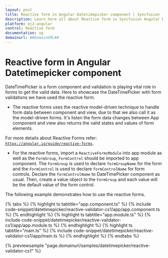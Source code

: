 ```yaml
---
layout: post
title: Reactive form in Angular Datetimepicker component | Syncfusion
description: Learn here all about Reactive form in Syncfusion Angular Datetimepicker component of Syncfusion Essential JS 2 and more.
platform: ej2-angular
control: Reactive form 
documentation: ug
domainurl: ##DomainURL##
---
```


# Reactive form in Angular Datetimepicker component

DateTimePicker is a form component and validation is playing vital role in forms to get the valid data.
Here to showcase the DateTimePicker with form validations we have used the reactive form.

* The reactive forms uses the reactive model-driven technique to handle form data between component and view, due to that we also call it as the model-driven forms.
It's listen the form data changes between App component and view also returns the valid states and values of form elements.

For more details about Reactive Forms refer: [`https://angular.io/guide/reactive-forms`](https://angular.io/guide/reactive-forms).

* For the reactive forms, import a `ReactiveFormsModule` into app module as well as the `FormGroup`,
`FormControl` should be imported to app component.
The `FormGroup` is used to declare `formGroupName` for the form and the `FormControl` is used to declare `formControlName` for form controls. Declare the `formControlName` to DateTimePicker component as usual.
Then, create a value object to the `FormGroup` and each value will be the default value of the form control.

The following example demonstrates how to use the reactive forms.

{% tabs %}
{% highlight ts tabtitle="app.component.ts" %}
{% include code-snippet/datetimepicker/reactive-validator-cs1/app/app.component.ts %}
{% endhighlight %}
{% highlight ts tabtitle="app.module.ts" %}
{% include code-snippet/datetimepicker/reactive-validator-cs1/app/app.module.ts %}
{% endhighlight %}
{% highlight ts tabtitle="main.ts" %}
{% include code-snippet/datetimepicker/reactive-validator-cs1/app/main.ts %}
{% endhighlight %}
{% endtabs %}
  
{% previewsample "page.domainurl/samples/datetimepicker/reactive-validator-cs1" %}
